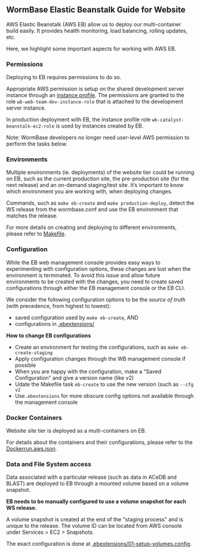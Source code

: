WormBase Elastic Beanstalk Guide for Website
----------------------------------------

AWS Elastic Beanstalk (AWS EB) allow us to deploy our multi-container build easily. It provides health monitoring, load balancing, rolling updates, etc.

Here, we highlight some important aspects for working with AWS EB.


### Permissions

Deploying to EB requires permissions to do so.

Appropriate AWS permission is setup on the shared development server instance through an [instance profile](https://docs.aws.amazon.com/IAM/latest/UserGuide/id_roles_use_switch-role-ec2_instance-profiles.html). The permissions are granted to the role `wb-web-team-dev-instance-role` that is attached to the development server instance.

In production deployment with EB, the instance profile role `wb-catalyst-beanstalk-ec2-role` is used by instances created by EB.

Note: WormBase developers no longer need user-level AWS permission to perform the tasks below.


### Environments

Multiple environments (ie. deployments) of the website tier could be running on EB, such as the current production site, the pre-production site (for the next release) and an on-demand staging/test site. It’s important to know which environment you are working with, when deploying changes.

Commands, such as `make eb-create` and `make production-deploy`, detect the WS release from the wormbase.conf and use the EB environment that matches the release.

For more details on creating and deploying to different environments, please refer to [Makefile](../Makefile).


### Configuration

While the EB web management console provides easy ways to experimenting with configuration options, these changes are lost when the environment is terminated. To avoid this issue and allow future environments to be created with the changes, you need to create saved configurations through either the EB management console or the EB CLI.

We consider the following configuration options to be the  _source of truth_ (with precedence, from highest to lowest):
* saved configuration used by `make eb-create`, AND
* configurations in [.ebextensions/](../.ebextensions/)

**How to change EB configurations**
* Create an environment for testing the configurations, such as `make eb-create-staging`
* Apply configuration changes through the WB management console if possible
* When you are happy with the configuration, make a “Saved Configuration” and give a version name (like v2)
* Udate the Makefile task `eb-create` to use the new version (such as `--cfg v2`
* Use`.ebextensions` for more obscure config options not available through the management console


### Docker Containers

Website site tier is deployed as a multi-containers on EB.

For details about the containers and their configurations, please refer to the [Dockerrun.aws.json](../Dockerrun.aws.json).


### Data and File System access

Data associated with a particular release (such as data in ACeDB and BLAST) are deployed to EB through a mounted volume based on a volume snapshot.

**EB needs to be manually configured to use a volume snapshot for each WS release.**

A volume snapshot is created at the end of the "staging process" and is unique to the release. The volume ID can be located from AWS console under Services > EC2 > Snapshots.

The exact configuration is done at [.ebextensions/01-setup-volumes.config](../.ebextensions/01-setup-volumes.config).
